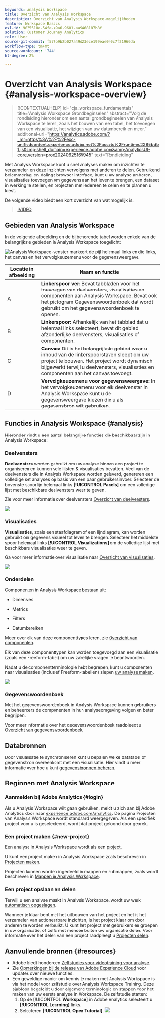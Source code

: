 ```yaml
---
keywords: Analysis Workspace
title: Overzicht van Analysis Workspace
description: Overzicht van Analysis Workspace-mogelijkheden
feature: Workspace Basics
exl-id: 9075518e-54fe-49a6-9601-aa9468187b8f
solution: Customer Journey Analytics
role: User
source-git-commit: f579b9b2b027a49d23ece199eae040c7f21966da
workflow-type: tm+mt
source-wordcount: '744'
ht-degree: 2%

---
```


# Overzicht van Analysis Workspace {#analysis-workspace-overview}

>[!CONTEXTUALHELP]
>id="cja_workspace_fundamentals"
>title="Analysis Workspace Grondbeginselen"
>abstract="Volg de rondleiding hieronder om een aantal grondbeginselen van Analysis Workspace te leren, zoals het bouwen van een tabel, het toevoegen van een visualisatie, het wijzigen van uw datumbereik en meer."
>additional-url="https://analytics.adobe.com/?_mr=https%3A%2F%2Fexc-unifiedcontent.experience.adobe.net%2Fassets%2Fruntime.2285bdb1.js&amp;shell_domain=experience.adobe.com&amp;AnalyticsUI-core_version=prod20240625165945" text="Rondleiding"

Met Analysis Workspace kunt u snel analyses maken om inzichten te verzamelen en deze inzichten vervolgens met anderen te delen. Gebruikend belemmering-en-dalings browser interface, kunt u uw analyse amberen, visualisaties toevoegen om gegevens aan het leven te brengen, een dataset in werking te stellen, en projecten met iedereen te delen en te plannen u kiest.

De volgende video biedt een kort overzicht van wat mogelijk is.

>[!VIDEO](https://video.tv.adobe.com/v/26266/?quality=12)

## Gebieden van Analysis Workspace

In de volgende afbeelding en de bijbehorende tabel worden enkele van de belangrijkste gebieden in Analysis Workspace toegelicht:

![Analysis Workspace-venster markeert de pijl helemaal links en die links, het canvas en het vervolgkeuzemenu voor de gegevensweergave.](assets/analysis-workspace-overvew.png)

| Locatie in afbeelding | Naam en functie |
|---------|----------|
| A | **Linkerspoor ver:** Bevat tabbladen voor het toevoegen van deelvensters, visualisaties en componenten aan Analysis Workspace. Bevat ook het pictogram Gegevenswoordenboek dat wordt gebruikt om het gegevenswoordenboek te openen. |
| B | **Linkerspoor:** Afhankelijk van het tabblad dat u helemaal links selecteert, bevat dit gebied afzonderlijke deelvensters, visualisaties of componenten. |
| C | **Canvas:** Dit is het belangrijkste gebied waar u inhoud van de linkerspoorstaven sleept om uw project te bouwen. Het project wordt dynamisch bijgewerkt terwijl u deelvensters, visualisaties en componenten aan het canvas toevoegt. |
| D | **Vervolgkeuzemenu voor gegevensweergave:** In het vervolgkeuzemenu voor elk deelvenster in Analysis Workspace kunt u de gegevensweergave kiezen die u als gegevensbron wilt gebruiken. |

## Functies in Analysis Workspace {#analysis}

Hieronder vindt u een aantal belangrijke functies die beschikbaar zijn in Analysis Workspace:

### Deelvensters

**Deelvensters** worden gebruikt om uw analyse binnen een project te organiseren en kunnen vele lijsten &amp; visualisaties bevatten. Veel van de deelvensters die in Analysis Workspace worden geleverd, genereren een volledige set analyses op basis van een paar gebruikersinvoer. Selecteer de bovenste spoorlijn helemaal links **[!UICONTROL Panels]** om een volledige lijst met beschikbare deelvensters weer te geven.

Zie voor meer informatie over deelvensters [Overzicht van deelvensters](/help/analysis-workspace/c-panels/panels.md).

![](assets/build-panels.png)

### Visualisaties

**Visualisaties**, zoals een staafdiagram of een lijndiagram, kan worden gebruikt om gegevens visueel tot leven te brengen. Selecteer het middelste spoor helemaal links **[!UICONTROL Visualizations]** om de volledige lijst met beschikbare visualisaties weer te geven.

Ga voor meer informatie over visualisatie naar [Overzicht van visualisaties](/help/analysis-workspace/visualizations/freeform-analysis-visualizations.md).

![](assets/build-visualizations.png)

### Onderdelen

Componenten in Analysis Workspace bestaan uit:

* Dimensies

* Metrics

* Filters

* Datumbereiken

Meer over elk van deze componenttypes leren, zie [Overzicht van componenten](/help/components/overview.md).

Elk van deze componenttypen kan worden toegevoegd aan een visualisatie (zoals een Freeform-tabel) om uw zakelijke vragen te beantwoorden.

Nadat u de componentterminologie hebt begrepen, kunt u componenten naar visualisaties (inclusief Freeform-tabellen) slepen [uw analyse maken](/help/analysis-workspace/visualizations/freeform-table/freeform-table.md).

![](assets/build-components.png)

### Gegevenswoordenboek

Met het gegevenswoordenboek in Analysis Workspace kunnen gebruikers en beheerders de componenten in hun analyseomgeving volgen en beter begrijpen.

Voor meer informatie over het gegevenswoordenboek raadpleegt u [Overzicht van gegevenswoordenboek](/help/components/data-dictionary/data-dictionary-overview.md).

## Databronnen

Door visualisatie te synchroniseren kunt u bepalen welke datatabel of gegevensbron overeenkomt met een visualisatie. Hier vindt u meer informatie over hoe u kunt [gegevensbronnen beheren](/help/analysis-workspace/visualizations/t-sync-visualization.md).

## Beginnen met Analysis Workspace

### Aanmelden bij Adobe Analytics {#login}

Als u Analysis Workspace wilt gaan gebruiken, meldt u zich aan bij Adobe Analytics door naar [experience.adobe.com/analytics](https://experience.adobe.com/analytics). De pagina Projecten van Analysis Workspace wordt standaard weergegeven. Als een specifiek project voor u is geselecteerd, wordt dat project getoond door gebrek.

### Een project maken {#new-project}

Een analyse in Analysis Workspace wordt als een [project](/help/analysis-workspace/build-workspace-project/freeform-overview.md).

U kunt een project maken in Analysis Workspace zoals beschreven in [Projecten maken](/help/analysis-workspace/build-workspace-project/create-projects.md).

Projecten kunnen worden ingedeeld in mappen en submappen, zoals wordt beschreven in [Mappen in Analysis Workspace](/help/analysis-workspace/build-workspace-project/workspace-folders/about-folders.md).

### Een project opslaan en delen

Terwijl u een analyse maakt in Analysis Workspace, wordt uw werk [automatisch opgeslagen](/help/analysis-workspace/build-workspace-project/save-projects.md).

Wanneer je klaar bent met het uitbouwen van het project en het is het verzamelen van actioneerbare inzichten, is het project klaar om door anderen te worden verbruikt. U kunt het project met gebruikers en groepen in uw organisatie, of zelfs met mensen buiten uw organisatie delen. Voor informatie over het delen van een project raadpleegt u [Projecten delen](/help/analysis-workspace/curate-share/share-projects.md).

## Aanvullende bronnen {#resources}

* Adobe biedt honderden [Zelfstudies voor videotraining voor analyse](https://experienceleague.adobe.com/docs/analytics-learn/tutorials/overview.html).
* Zie [Opmerkingen bij de release van Adobe Experience Cloud](https://experienceleague.adobe.com/docs/release-notes/experience-cloud/current.html#analytics) voor updates over nieuwe functies.
* Een geweldige manier om kennis te maken met Analysis Workspace is via het model voor zelfstudie over Analysis Workspace Training. Deze sjabloon begeleidt u door algemene terminologie en stappen voor het maken van uw eerste analyse in Workspace. De zelfstudie starten:
   1. Op de [!UICONTROL **Workspace**] in Adobe Analytics selecteert u **[!UICONTROL Learning]** links.
   1. Selecteren **[!UICONTROL Open Tutorial]**.
      ![](assets/training-tutorial.png)

